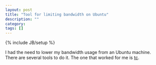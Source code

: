 ```yaml
---
layout: post
title: "Tool for limiting bandwidth on Ubuntu"
description: ""
category:
tags: []
---
```

{% include JB/setup %}

I had the need to lower my bandwidth usage from an Ubuntu machine.
There are several tools to do it.  The one that worked for me is [tc](http://lartc.org/manpages/tc.txt).



